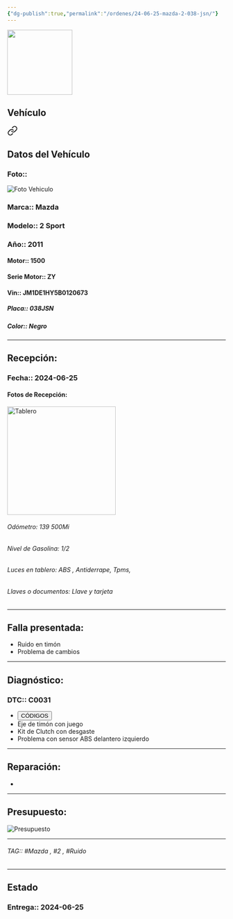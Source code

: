 ```yaml
---
{"dg-publish":true,"permalink":"/ordenes/24-06-25-mazda-2-038-jsn/"}
---
```


<img src="https://lh3.googleusercontent.com/d/137fl3TIZ0-PU8b-Pt0bsjclwHub_u78G" width="150">

## Vehículo

<div class="transclusion internal-embed is-loaded"><a class="markdown-embed-link" href="/vehiculos/mazda/mazda-2-038-jsn/#datos-del-vehiculo" aria-label="Open link"><svg xmlns="http://www.w3.org/2000/svg" width="24" height="24" viewBox="0 0 24 24" fill="none" stroke="currentColor" stroke-width="2" stroke-linecap="round" stroke-linejoin="round" class="svg-icon lucide-link"><path d="M10 13a5 5 0 0 0 7.54.54l3-3a5 5 0 0 0-7.07-7.07l-1.72 1.71"></path><path d="M14 11a5 5 0 0 0-7.54-.54l-3 3a5 5 0 0 0 7.07 7.07l1.71-1.71"></path></svg></a><div class="markdown-embed">



## Datos del Vehículo 
### Foto:: 
<img src="https://lh3.googleusercontent.com/d/1gRj-bt3OoV_fkbKijGxAamNGCoqbRWYB" Alt="Foto Vehiculo">

### Marca:: Mazda 
### Modelo:: 2 Sport
### Año:: 2011
#### Motor:: 1500
#### Serie Motor:: ZY
#### Vin:: JM1DE1HY5B0120673
##### Placa:: 038JSN
##### Color:: Negro
---


</div></div>


## Recepción:
### Fecha:: 2024-06-25
#### Fotos de Recepción: 
<img src="https://lh3.googleusercontent.com/d/1gSL92kITmC3iy0vIRS52MwKkMS8XiHtz" width="250" Alt="Tablero">

###### Odómetro: 139 500Mi
###### Nivel de Gasolina: 1/2
###### Luces en tablero: ABS , Antiderrape, Tpms, 
###### Llaves o documentos: Llave y tarjeta

---

## Falla presentada:
- Ruido en timón 
- Problema de cambios


---

## Diagnóstico:
### DTC:: C0031

- <a href="https://usait.x431.com/Home/Report/reportDetail/diagnose_record_id/d1104a39geTd1uKwOM54TdnRLr/report_type/D/l/es/timezone/-6"><button class="btn success">CÓDIGOS</button></a>
- Eje de timón con juego 
- Kit de Clutch con desgaste
- Problema con sensor ABS delantero izquierdo

---
## Reparación:
- 

---

## Presupuesto:

<img src="https://lh3.googleusercontent.com/d/" Alt="Presupuesto">

---

###### TAG:: #Mazda , #2 , #Ruido 

---

## Estado

### Entrega:: 2024-06-25


